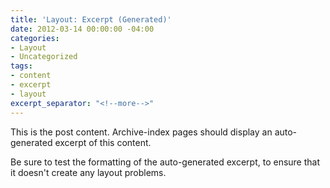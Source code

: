 ```yaml
---
title: 'Layout: Excerpt (Generated)'
date: 2012-03-14 00:00:00 -04:00
categories:
- Layout
- Uncategorized
tags:
- content
- excerpt
- layout
excerpt_separator: "<!--more-->"
---
```


This is the post content. Archive-index pages should display an auto-generated excerpt of this content.

<!--more-->

Be sure to test the formatting of the auto-generated excerpt, to ensure that it doesn't create any layout problems.